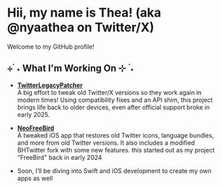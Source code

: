 # Hii, my name is Thea! (aka @nyaathea on Twitter/X)

Welcome to my GitHub profile!

## ⊹ ࣪ ˖ What I'm Working On ⊹ ࣪ ˖

- **[TwitterLegacyPatcher](https://github.com/nyathea/TwitterLegacyPatcher)**<br>
  A big effort to tweak old Twitter/X versions so they work again in modern times! Using compatibility fixes and an API shim, this project brings life back to older devices, even after official support broke in early 2025.

- **[NeoFreeBird](https://github.com/nyathea/NeoFreeBird)**<br>
  A tweaked iOS app that restores old Twitter icons, language bundles, and more from old Twitter versions. It also includes a modified BHTwitter fork with some new features. this started out as my project "FreeBird" back in early 2024

- Soon, I’ll be diving into Swift and iOS development to create my own apps as well
